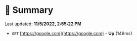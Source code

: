 # 📖 Summary
Last updated: **11/5/2022, 2:55:22 PM**

- `GET` [https://google.com](https://google.com) - **Up** (149ms)
